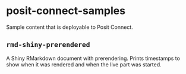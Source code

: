 # posit-connect-samples

Sample content that is deployable to Posit Connect.

## `rmd-shiny-prerendered`

A Shiny RMarkdown document with prerendering. Prints timestamps to show when it
was rendered and when the live part was started.

